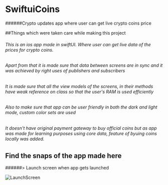 # SwiftuiCoins

######Crypto updates app where user can get live crypto coins price

##Things which were taken care while making this project

###### This is an ios app made in swiftUI. Where user can get live data of the prices for crypto coins.  
###### Apart from that it is made sure that data between screens are in sync and it was achieved by right uses of publishers and subscribers
###### It is made sure that all the view models of the screens, in their methods have weak reference on class so that the user's RAM is used efficiently
###### Also to make sure that app can be user friendly in both the dark and light mode, custom color sets are used
###### It doesn't have original payment gateway to buy official coins but as app was made for learning purposes using core data, feature of byuing coins locally was added.

## Find the snaps of the app made here

######> Launch screen when app gets launched

![LaunchScreen](https://user-images.githubusercontent.com/68719677/218955494-85ecf5e5-90f9-4ff7-8d53-889b6ed5eba6.gif)

